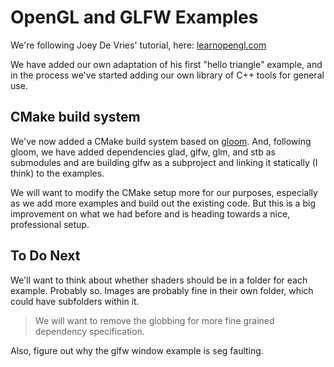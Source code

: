 # OpenGL and GLFW Examples

We're following Joey De Vries' tutorial, here: [learnopengl.com](https://learnopengl.com/Getting-started/Hello-Window)

We have added our own adaptation of his first "hello triangle" example, and in
the process we've started adding our own library of C++ tools for general use.

## CMake build system

We've now added a CMake build system based on [gloom](https://github.com/aleksaro/gloom).
And, following gloom, we have added dependencies glad, glfw, glm, and stb
as submodules and are building glfw as a subproject and linking it 
statically (I think) to the examples.

We will want to modify the CMake setup more for our purposes, especially
as we add more examples and build out the existing code. But this
is a big improvement on what we had before and is heading towards a
nice, professional setup.

## To Do Next

We'll want to think about whether shaders should be in a folder for each example.
Probably so. Images are probably fine in their own folder, which could have
subfolders within it.

> We will want to remove the globbing for more fine grained dependency specification.

Also, figure out why the glfw window example is seg faulting.
